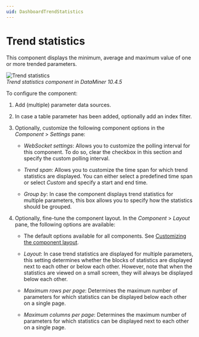 ```yaml
---
uid: DashboardTrendStatistics
---
```


# Trend statistics

This component displays the minimum, average and maximum value of one or more trended parameters.

![Trend statistics](~/dataminer/images/Trend_Statistics.png)<br>*Trend statistics component in DataMiner 10.4.5*

To configure the component:

1. Add (multiple) parameter data sources.

1. In case a table parameter has been added, optionally add an index filter.

1. Optionally, customize the following component options in the *Component* > *Settings* pane:

   - *WebSocket settings*: Allows you to customize the polling interval for this component. To do so, clear the checkbox in this section and specify the custom polling interval.

   - *Trend span*: Allows you to customize the time span for which trend statistics are displayed. You can either select a predefined time span or select *Custom* and specify a start and end time.

   - *Group by*: In case the component displays trend statistics for multiple parameters, this box allows you to specify how the statistics should be grouped.

1. Optionally, fine-tune the component layout. In the *Component* > *Layout* pane, the following options are available:

   - The default options available for all components. See [Customizing the component layout](xref:Customize_Component_Layout).

   - *Layout*: In case trend statistics are displayed for multiple parameters, this setting determines whether the blocks of statistics are displayed next to each other or below each other. However, note that when the statistics are viewed on a small screen, they will always be displayed below each other.

   - *Maximum rows per page*: Determines the maximum number of parameters for which statistics can be displayed below each other on a single page.

   - *Maximum columns per page*: Determines the maximum number of parameters for which statistics can be displayed next to each other on a single page.
